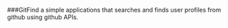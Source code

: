 ###GitFind
a simple applications that searches and finds user profiles from github using github APIs.
